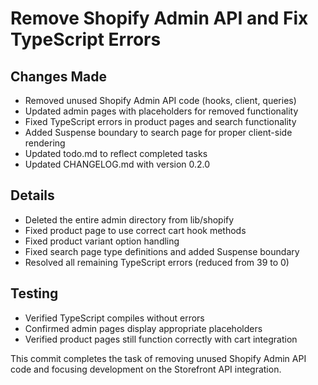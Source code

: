 # Remove Shopify Admin API and Fix TypeScript Errors

## Changes Made
- Removed unused Shopify Admin API code (hooks, client, queries)
- Updated admin pages with placeholders for removed functionality
- Fixed TypeScript errors in product pages and search functionality
- Added Suspense boundary to search page for proper client-side rendering
- Updated todo.md to reflect completed tasks
- Updated CHANGELOG.md with version 0.2.0

## Details
- Deleted the entire admin directory from lib/shopify
- Fixed product page to use correct cart hook methods
- Fixed product variant option handling
- Fixed search page type definitions and added Suspense boundary
- Resolved all remaining TypeScript errors (reduced from 39 to 0)

## Testing
- Verified TypeScript compiles without errors
- Confirmed admin pages display appropriate placeholders
- Verified product pages still function correctly with cart integration

This commit completes the task of removing unused Shopify Admin API code and focusing development on the Storefront API integration.
